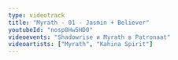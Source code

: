 ```yaml
---
type: videotrack
title: "Myrath - 01 - Jasmin + Believer"
youtubeId: "nosp8Hw5HD0"
videoevents: "Shadowrise и Myrath в Patronaat"
videoartists: ["Myrath", "Kahina Spirit"]
---
```

